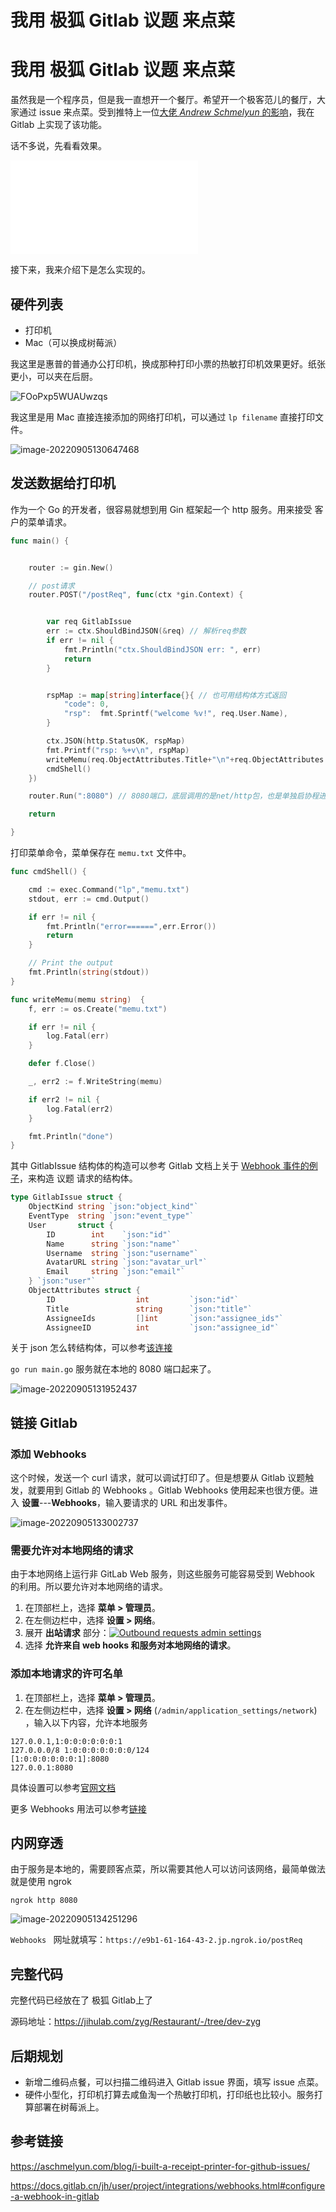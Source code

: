 # 我用 极狐 Gitlab 议题 来点菜


<!--more-->

# 我用 极狐 Gitlab 议题 来点菜



虽然我是一个程序员，但是我一直想开一个餐厅。希望开一个极客范儿的餐厅，大家通过 issue 来点菜。受到推特上一位[大佬 *Andrew Schmelyun* 的影响](https://aschmelyun.com/blog/i-built-a-receipt-printer-for-github-issues/)，我在 Gitlab 上实现了该功能。

话不多说，先看看效果。



<iframe src="//player.bilibili.com/player.html?bvid=BV1fP4y1f7CZ&cid=824450453&page=1" scrolling="no" border="0" frameborder="no" framespacing="0"></iframe>



接下来，我来介绍下是怎么实现的。



## 硬件列表

* 打印机
* Mac（可以换成树莓派）

我这里是惠普的普通办公打印机，换成那种打印小票的热敏打印机效果更好。纸张更小，可以夹在后厨。

![FOoPxp5WUAUwzqs](https://zhuyaguang-1308110266.cos.ap-shanghai.myqcloud.com/img/FOoPxp5WUAUwzqs.png)

我这里是用 Mac 直接连接添加的网络打印机，可以通过 `lp filename` 直接打印文件。

![image-20220905130647468](https://zhuyaguang-1308110266.cos.ap-shanghai.myqcloud.com/img/image-20220905130647468.png)

## 发送数据给打印机

作为一个 Go 的开发者，很容易就想到用 Gin 框架起一个 http 服务。用来接受 客户的菜单请求。

```go
func main() {


	router := gin.New()

	// post请求
	router.POST("/postReq", func(ctx *gin.Context) {


		var req GitlabIssue
		err := ctx.ShouldBindJSON(&req) // 解析req参数
		if err != nil {
			fmt.Println("ctx.ShouldBindJSON err: ", err)
			return
		}


		rspMap := map[string]interface{}{ // 也可用结构体方式返回
			"code": 0,
			"rsp":  fmt.Sprintf("welcome %v!", req.User.Name),
		}

		ctx.JSON(http.StatusOK, rspMap)
		fmt.Printf("rsp: %+v\n", rspMap)
		writeMemu(req.ObjectAttributes.Title+"\n"+req.ObjectAttributes.Description)
		cmdShell()
	})

	router.Run(":8080") // 8080端口，底层调用的是net/http包，也是单独启协程进行监听

	return

}
```

打印菜单命令，菜单保存在 `memu.txt` 文件中。

```go
func cmdShell() {

	cmd := exec.Command("lp","memu.txt")
	stdout, err := cmd.Output()

	if err != nil {
		fmt.Println("error======",err.Error())
		return
	}

	// Print the output
	fmt.Println(string(stdout))
}

func writeMemu(memu string)  {
	f, err := os.Create("memu.txt")

	if err != nil {
		log.Fatal(err)
	}

	defer f.Close()

	_, err2 := f.WriteString(memu)

	if err2 != nil {
		log.Fatal(err2)
	}

	fmt.Println("done")
}
```

其中  GitlabIssue 结构体的构造可以参考 Gitlab 文档上关于  [Webhook 事件的例子]( https://docs.gitlab.cn/jh/user/project/integrations/webhook_events.html)，来构造 议题 请求的结构体。

```go
type GitlabIssue struct {
	ObjectKind string `json:"object_kind"`
	EventType  string `json:"event_type"`
	User       struct {
		ID        int    `json:"id"`
		Name      string `json:"name"`
		Username  string `json:"username"`
		AvatarURL string `json:"avatar_url"`
		Email     string `json:"email"`
	} `json:"user"`
	ObjectAttributes struct {
		ID                  int         `json:"id"`
		Title               string      `json:"title"`
		AssigneeIds         []int       `json:"assignee_ids"`
		AssigneeID          int         `json:"assignee_id"`
```

关于 json 怎么转结构体，可以参考[该连接](https://mholt.github.io/json-to-go/)

`go run main.go` 服务就在本地的 8080 端口起来了。

![image-20220905131952437](https://zhuyaguang-1308110266.cos.ap-shanghai.myqcloud.com/img/image-20220905131952437.png)

## 链接 Gitlab

### 添加 Webhooks

这个时候，发送一个 curl 请求，就可以调试打印了。但是想要从 Gitlab 议题触发，就要用到 Gitlab 的 Webhooks 。Gitlab Webhooks 使用起来也很方便。进入 **设置**---**Webhooks**，输入要请求的 URL 和出发事件。

![image-20220905133002737](https://zhuyaguang-1308110266.cos.ap-shanghai.myqcloud.com/img/image-20220905133002737.png)



### 需要允许对本地网络的请求

 由于本地网络上运行非 GitLab Web 服务，则这些服务可能容易受到 Webhook 的利用。所以要允许对本地网络的请求。

1. 在顶部栏上，选择 **菜单 > 管理员**。
2. 在左侧边栏中，选择 **设置 > 网络**。
3. 展开 **出站请求** 部分：[![Outbound requests admin settings](https://zhuyaguang-1308110266.cos.ap-shanghai.myqcloud.com/img/outbound_requests_section_v12_2.png)](https://docs.gitlab.cn/jh/security/img/outbound_requests_section_v12_2.png)
4. 选择 **允许来自 web hooks 和服务对本地网络的请求**。

### 添加本地请求的许可名单

1. 在顶部栏上，选择 **菜单 > 管理员**。
2. 在左侧边栏中，选择 **设置 > 网络** (`/admin/application_settings/network`) ，输入以下内容，允许本地服务

```shell
127.0.0.1,1:0:0:0:0:0:0:1
127.0.0.0/8 1:0:0:0:0:0:0:0/124
[1:0:0:0:0:0:0:1]:8080
127.0.0.1:8080
```

具体设置可以参考[官网文档](https://docs.gitlab.cn/jh/security/webhooks.html)

更多 Webhooks 用法可以参考[链接](https://docs.gitlab.cn/jh/user/project/integrations/webhooks.html#configure-a-webhook-in-gitlab)

## 内网穿透

由于服务是本地的，需要顾客点菜，所以需要其他人可以访问该网络，最简单做法就是使用 ngrok

```
ngrok http 8080
```

![image-20220905134251296](https://zhuyaguang-1308110266.cos.ap-shanghai.myqcloud.com/img/image-20220905134251296.png)



`Webhooks ` 网址就填写：`https://e9b1-61-164-43-2.jp.ngrok.io/postReq`

## 完整代码

完整代码已经放在了 极狐 Gitlab上了

源码地址：https://jihulab.com/zyg/Restaurant/-/tree/dev-zyg

## 后期规划

* 新增二维码点餐，可以扫描二维码进入 Gitlab issue 界面，填写 issue 点菜。
* 硬件小型化，打印机打算去咸鱼淘一个热敏打印机，打印纸也比较小。服务打算部署在树莓派上。



## 参考链接

https://aschmelyun.com/blog/i-built-a-receipt-printer-for-github-issues/

https://docs.gitlab.cn/jh/user/project/integrations/webhooks.html#configure-a-webhook-in-gitlab

